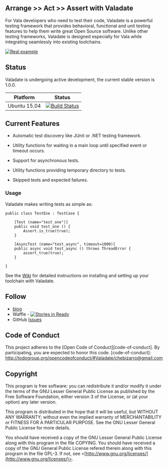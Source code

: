 ## Arrange >> Act >> Assert with Valadate

For Vala developers who need to test their code, Valadate is a powerful testing framework that provides behavioral, functional and unit testing features to help them write great Open Source software. Unlike other testing frameworks, Valadate is designed especially for Vala while integrating seamlessly into existing toolchains.

[![Real example](https://github.com/chebizarro/valadate/wiki/images/valadate_screenshot.png)]()

## Status
Valadate is undergoing active development, the current stable version is 1.0.0.

| Platform | Status |
| --- | --- |
| Ubuntu  15.04 | [![Build Status](http://jenkins.valadate.org:8080/buildStatus/icon?job=Valadate-1.0.0)](http://jenkins.valadate.org:8080/job/Valadate-1.0.0/) |

## Current Features

  * Automatic test discovery like JUnit or .NET testing framework.

  * Utility functions for waiting in a main loop until specified event or
    timeout occurs.

  * Support for asynchronous tests.

  * Utility functions providing temporary directory to tests.

  * Skipped tests and expected failures.

### Usage

Valadate makes writing tests as simple as:

```vala
public class TestExe : TestCase {
	
	[Test (name="test_one")]
	public void test_one () {
		Assert.is_true(true);
	}

	[AsyncTest (name="test_async", timeout=1000)]
	public async void test_async () throws ThreadError {
		assert_true(true);
	}
	
}
```
See the [Wiki](https://github.com/chebizarro/valadate/wiki) for detailed instructions on installing and setting up your toolchain with Valadate.

## Follow

* [blog](http://bit.ly/1UDpayV)
* Waffle - [![Stories in Ready](https://badge.waffle.io/chebizarro/valadate.png?label=ready&title=Ready)](https://waffle.io/chebizarro/valadate)
* GitHub [Issues](https://github.com/chebizarro/valadate/issues)

## Code of Conduct

This project adheres to the [Open Code of Conduct][code-of-conduct]. By participating, you are expected to honor this code.
[code-of-conduct]: http://todogroup.org/opencodeofconduct/#Valadate/chebizarro@gmail.com

## Copyright

This program is free software: you can redistribute it and/or modify
it under the terms of the GNU Lesser General Public License as published
by the Free Software Foundation, either version 3 of the License, or (at
your option) any later version.

This program is distributed in the hope that it will be useful,
but WITHOUT ANY WARRANTY; without even the implied warranty of
MERCHANTABILITY or FITNESS FOR A PARTICULAR PURPOSE.  See the
GNU Lesser General Public License for more details.

You should have received a copy of the GNU Lesser General Public License
along with this program in the file COPYING.  You should have received
a copy of the GNU General Public License refered therein along with this
program in the file GPL-3.  If not, see <[http://www.gnu.org/licenses/](http://www.gnu.org/licenses/)>.
